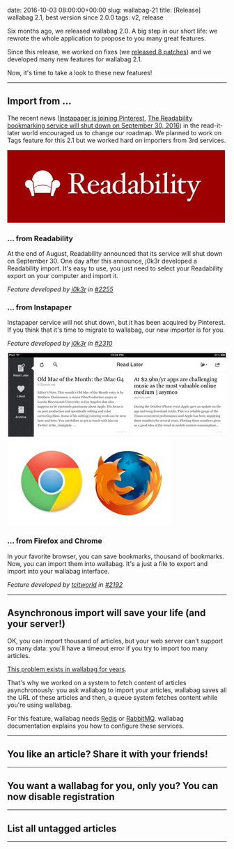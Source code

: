 date: 2016-10-03 08:00:00+00:00
slug: wallabag-21
title: [Release] wallabag 2.1, best version since 2.0.0
tags: v2, release

Six months ago, we released wallabag 2.0. A big step in our short life: we rewrote the whole application to propose to you many great features. 

Since this release, we worked on fixes (we [released 8 patches](https://www.wallabag.org/pages/releases.html)) and we developed many new features for wallabag 2.1.

Now, it's time to take a look to these new features! 

<hr />

## Import from ...

The recent news ([Instapaper is joining Pinterest](http://blog.instapaper.com/post/149374303661), [The Readability bookmarking service will shut down on September 30, 2016](https://medium.com/@readability/the-readability-bookmarking-service-will-shut-down-on-september-30-2016-1641cc18e02b#.jzcn686qt)) in the read-it-later world encouraged us to change our roadmap. We planned to work on Tags feature for this 2.1 but we worked hard on importers from 3rd services. 

<div class="row">
  <div class="col-lg-6">
    <img src="/images/wllbg21/readability_import.png" alt="Readability import" class="mt21" />
  </div>
  <div class="col-lg-6">
    <h3>... from Readability</h3>
    <p>At the end of August, Readability announced that its service will shut down on September 30. One day after this announce, j0k3r developed a Readability import. It's easy to use, you just need to select your Readability export on your computer and import it.</p>
    <p><em>Feature developed by <a href="https://github.com/j0k3r">j0k3r</a> in <a href="https://github.com/wallabag/wallabag/pull/2255">#2255</a></em></p>
  </div>
</div>

<div class="row">
  <div class="col-lg-6">
    <h3>... from Instapaper</h3>
    <p>Instapaper service will not shut down, but it has been acquired by Pinterest. If you think that it's time to migrate to wallabag, our new importer is for you.</p>
    <p><em>Feature developed by <a href="https://github.com/j0k3r">j0k3r</a> in <a href="https://github.com/wallabag/wallabag/pull/2310">#2310</a></em></p>
  </div>
  <div class="col-lg-6" style="text-align:center">
    <img src="/images/wllbg21/instapaper_import.png" alt="Instapaper import" class="mt21" />
  </div>
</div>

<div class="row">
  <div class="col-lg-6">
    <img src="/images/wllbg21/firefox_chrome.png" alt="Firefox and Chrome import" class="mt21" />
  </div>
  <div class="col-lg-6">
    <h3>... from Firefox and Chrome</h3>
    <p>In your favorite browser, you can save bookmarks, thousand of bookmarks. Now, you can import them into wallabag. It's a just a file to export and import into your wallabag interface.</p>
    <p><em>Feature developed by <a href="https://github.com/tcitworld">tcitworld</a> in <a href="https://github.com/wallabag/wallabag/pull/2192">#2192</a></em></p>
  </div>
</div>

<hr />

## Asynchronous import will save your life (and your server!)

OK, you can import thousand of articles, but your web server can't support so many data: you'll have a timeout error if you try to import too many articles. 

[This problem exists in wallabag for years](https://github.com/wallabag/wallabag/issues?utf8=%E2%9C%93&q=is%3Aissue%20import%20fail%20is%3Aclosed%20).

That's why we worked on a system to fetch content of articles asynchronously: you ask wallabag to import your articles, wallabag saves all the URL of these articles and then, a queue system fetches content while you're using wallabag. 

For this feature, wallabag needs [Redis](http://redis.io/) or [RabbitMQ](https://www.rabbitmq.com/). wallabag documentation explains you how to configure these services. 

<hr />

## You like an article? Share it with your friends!

<hr />

## You want a wallabag for you, only you? You can now disable registration

<hr />

## List all untagged articles

<hr />
